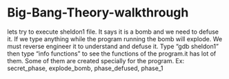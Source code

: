 # Big-Bang-Theory-walkthrough
lets try to execute sheldon1 file. It says it is a bomb and we need to defuse it. If we type anything while the program running the bomb will explode. We must reverse engineer it to understand and defuse it. Type “gdb sheldon1” then type “info functions” to see the functions of the program.it has lot of them. Some of them are created specially for the program. Ex: secret_phase, explode_bomb, phase_defused, phase_1
